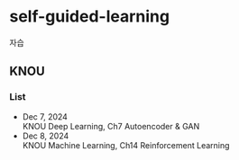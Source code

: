 # self-guided-learning
자습

## KNOU

### List
* Dec 7, 2024    
 KNOU Deep Learning, Ch7 Autoencoder & GAN
* Dec 8, 2024    
 KNOU Machine Learning, Ch14 Reinforcement Learning
